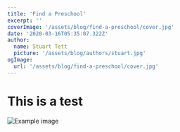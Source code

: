 ```yaml
---
title: 'Find a Preschool'
excerpt: ''
coverImage: '/assets/blog/find-a-preschool/cover.jpg'
date: '2020-03-16T05:35:07.322Z'
author:
  name: Stuart Tett
  picture: '/assets/blog/authors/stuart.jpg'
ogImage:
  url: '/assets/blog/find-a-preschool/cover.jpg'
---
```


# This is a test

![Example image](/assets/blog/authors/stuart.jpg?w=1920&h=1920)